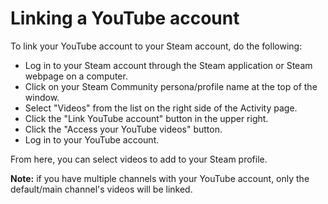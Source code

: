 # Linking a YouTube account

To link your YouTube account to your Steam account, do the following:  

* Log in to your Steam account through the Steam application or Steam webpage on a computer.
* Click on your Steam Community persona/profile name at the top of the window.
* Select "Videos" from the list on the right side of the Activity page.
* Click the "Link YouTube account" button in the upper right.
* Click the "Access your YouTube videos" button.
* Log in to your YouTube account.

 From here, you can select videos to add to your Steam profile.  
  
**Note:** if you have multiple channels with your YouTube account, only the default/main channel's videos will be linked.  
  
